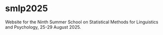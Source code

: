 # smlp2025
Website for the Ninth Summer School on Statistical Methods for Linguistics and Psychology, 25-29 August 2025.
